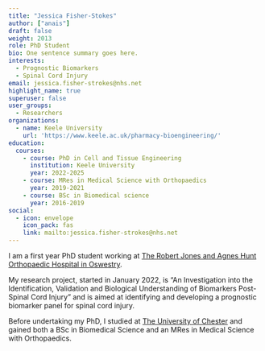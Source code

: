 ```yaml
---
title: "Jessica Fisher-Stokes"
author: ["anais"]
draft: false
weight: 2013
role: PhD Student
bio: One sentence summary goes here.
interests:
  - Prognostic Biomarkers
  - Spinal Cord Injury
email: jessica.fisher-strokes@nhs.net
highlight_name: true
superuser: false
user_groups:
  - Researchers
organizations:
  - name: Keele University
    url: 'https://www.keele.ac.uk/pharmacy-bioengineering/'
education:
  courses:
    - course: PhD in Cell and Tissue Engineering
      institution: Keele University
      year: 2022-2025
    - course: MRes in Medical Science with Orthopaedics
      year: 2019-2021
    - course: BSc in Biomedical science
      year: 2016-2019
social:
  - icon: envelope
    icon_pack: fas
    link: mailto:jessica.fisher-strokes@nhs.net
---
```

I am a first year PhD student working at [The Robert Jones and Agnes Hunt Orthopaedic Hospital in Oswestry](https://www.rjah.nhs.uk/).

My research project, started in January 2022, is “An Investigation into the Identification, Validation and Biological Understanding of Biomarkers Post-Spinal Cord Injury” and is aimed at identifying and developing a prognostic biomarker panel for spinal cord injury.

Before undertaking my PhD, I studied at [The University of Chester](https://www1.chester.ac.uk/) and gained both a BSc in Biomedical Science and an MRes in Medical Science with Orthopaedics. 

